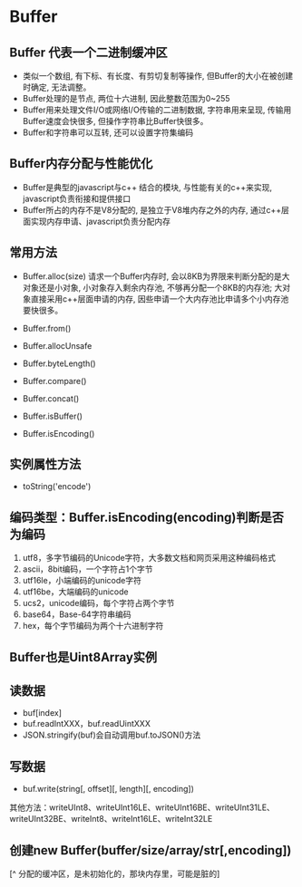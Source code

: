 # Buffer

## Buffer 代表一个二进制缓冲区

+ 类似一个数组, 有下标、有长度、有剪切复制等操作, 但Buffer的大小在被创建时确定, 无法调整。
+ Buffer处理的是节点, 两位十六进制, 因此整数范围为0~255
+ Buffer用来处理文件I/O或网络I/O传输的二进制数据, 字符串用来呈现, 传输用Buffer速度会快很多, 但操作字符串比Buffer快很多。
+ Buffer和字符串可以互转, 还可以设置字符集编码

## Buffer内存分配与性能优化

+ Buffer是典型的javascript与c++ 结合的模块, 与性能有关的c++来实现, javascript负责衔接和提供接口
+ Buffer所占的内存不是V8分配的, 是独立于V8堆内存之外的内存, 通过c++层面实现内存申请、javascript负责分配内存

## 常用方法

+ Buffer.alloc(size) 请求一个Buffer内存时, 会以8KB为界限来判断分配的是大对象还是小对象, 小对象存入剩余内存池, 不够再分配一个8KB的内存池; 大对象直接采用c++层面申请的内存, 因些申请一个大内存池比申请多个小内存池要快很多。

+ Buffer.from()
+ Buffer.allocUnsafe
+ Buffer.byteLength()
+ Buffer.compare()
+ Buffer.concat()
+ Buffer.isBuffer()
+ Buffer.isEncoding()


## 实例属性方法

+ toString('encode')

## 编码类型：Buffer.isEncoding(encoding)判断是否为编码

1. utf8，多字节编码的Unicode字符，大多数文档和网页采用这种编码格式
2. ascii，8bit编码，一个字符占1个字节
3. utf16le，小端编码的unicode字符
4. utf16be，大端编码的unicode
5. ucs2，unicode编码，每个字符占两个字节
6. base64，Base-64字符串编码
7. hex，每个字节编码为两个十六进制字符

## Buffer也是Uint8Array实例

## 读数据

- buf[index]
- buf.readIntXXX，buf.readUintXXX
- JSON.stringify(buf)会自动调用buf.toJSON()方法

## 写数据

- buf.write(string[, offset][, length][, encoding])

其他方法：writeUInt8、writeUInt16LE、writeUInt16BE、writeUInt31LE、writeUInt32BE、writeInt8、writeInt16LE、writeInt32LE

## 创建new Buffer(buffer/size/array/str[,encoding])

[^ 分配的缓冲区，是未初始化的，那块内存里，可能是脏的]

